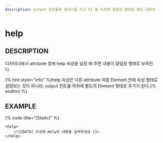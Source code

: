 ```yaml
---
description: output 컨트롤에 포커스를 주고 F1 을 누르면 알림창 형태로 해당 내용이 보여진다.   
---
```


#   help                       

## DESCRIPTION

디자이너에서 attribute 창에 help 속성을 설정 해 주면 내용이 알림창 형태로 보여진다.

{% hint style="info" %}help 속성은 다른 attribute 처럼 Element 안에 속성 형태로 설정되는 것이 아니라, 
output 컨트롤 하위에 별도의 Element 형태로 추가가 된다.{% endhint %}   

## EXAMPLE

{% code title="\[Static\]" %}
```markup
<help>
	<![CDATA[ 이곳에 Help의 내용을 입력하세요 ]]> 
</help>  
```
